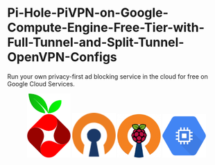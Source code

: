 # Pi-Hole-PiVPN-on-Google-Compute-Engine-Free-Tier-with-Full-Tunnel-and-Split-Tunnel-OpenVPN-Configs
Run your own privacy-first ad blocking service in the cloud for free on Google Cloud Services.

<center>
<img src="./images/logos/pihole.svg" width="100">
<img src="./images/logos/openvpn.svg" width="100">
<img src="./images/logos/pivpn.png" width="100">
<img src="./images/logos/computeengine.svg" width="100">
</center>
